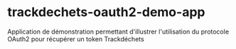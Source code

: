 # trackdechets-oauth2-demo-app
Application de démonstration permettant d'illustrer l'utilisation du protocole OAuth2 pour récupérer un token Trackdéchets
